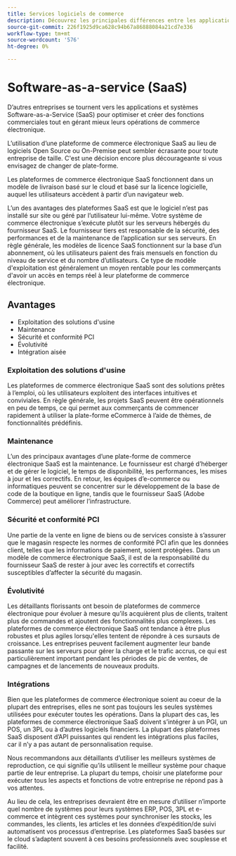 ```yaml
---
title: Services logiciels de commerce
description: Découvrez les principales différences entre les applications SaaS et d’autres options d’e-commerce Open Source auto-hébergées (sur site).
source-git-commit: 226f1925d9ca628c94b67a86888084a21cd7e336
workflow-type: tm+mt
source-wordcount: '576'
ht-degree: 0%

---
```



# Software-as-a-service (SaaS)

D’autres entreprises se tournent vers les applications et systèmes Software-as-a-Service (SaaS) pour optimiser et créer des fonctions commerciales tout en gérant mieux leurs opérations de commerce électronique.

L’utilisation d’une plateforme de commerce électronique SaaS au lieu de logiciels Open Source ou On-Premise peut sembler écrasante pour toute entreprise de taille. C&#39;est une décision encore plus décourageante si vous envisagez de changer de plate-forme.

Les plateformes de commerce électronique SaaS fonctionnent dans un modèle de livraison basé sur le cloud et basé sur la licence logicielle, auquel les utilisateurs accèdent à partir d’un navigateur web.

L’un des avantages des plateformes SaaS est que le logiciel n’est pas installé sur site ou géré par l’utilisateur lui-même. Votre système de commerce électronique s’exécute plutôt sur les serveurs hébergés du fournisseur SaaS. Le fournisseur tiers est responsable de la sécurité, des performances et de la maintenance de l’application sur ses serveurs. En règle générale, les modèles de licence SaaS fonctionnent sur la base d’un abonnement, où les utilisateurs paient des frais mensuels en fonction du niveau de service et du nombre d’utilisateurs. Ce type de modèle d&#39;exploitation est généralement un moyen rentable pour les commerçants d&#39;avoir un accès en temps réel à leur plateforme de commerce électronique.

## Avantages

- Exploitation des solutions d&#39;usine
- Maintenance
- Sécurité et conformité PCI
- Évolutivité
- Intégration aisée

### Exploitation des solutions d&#39;usine

Les plateformes de commerce électronique SaaS sont des solutions prêtes à l’emploi, où les utilisateurs exploitent des interfaces intuitives et conviviales. En règle générale, les projets SaaS peuvent être opérationnels en peu de temps, ce qui permet aux commerçants de commencer rapidement à utiliser la plate-forme eCommerce à l’aide de thèmes, de fonctionnalités prédéfinis.

### Maintenance

L’un des principaux avantages d’une plate-forme de commerce électronique SaaS est la maintenance. Le fournisseur est chargé d’héberger et de gérer le logiciel, le temps de disponibilité, les performances, les mises à jour et les correctifs. En retour, les équipes d’e-commerce ou informatiques peuvent se concentrer sur le développement de la base de code de la boutique en ligne, tandis que le fournisseur SaaS (Adobe Commerce) peut améliorer l’infrastructure.

### Sécurité et conformité PCI

Une partie de la vente en ligne de biens ou de services consiste à s’assurer que le magasin respecte les normes de conformité PCI afin que les données client, telles que les informations de paiement, soient protégées. Dans un modèle de commerce électronique SaaS, il est de la responsabilité du fournisseur SaaS de rester à jour avec les correctifs et correctifs susceptibles d’affecter la sécurité du magasin.

### Évolutivité

Les détaillants florissants ont besoin de plateformes de commerce électronique pour évoluer à mesure qu’ils acquièrent plus de clients, traitent plus de commandes et ajoutent des fonctionnalités plus complexes. Les plateformes de commerce électronique SaaS ont tendance à être plus robustes et plus agiles lorsqu&#39;elles tentent de répondre à ces sursauts de croissance. Les entreprises peuvent facilement augmenter leur bande passante sur les serveurs pour gérer la charge et le trafic accrus, ce qui est particulièrement important pendant les périodes de pic de ventes, de campagnes et de lancements de nouveaux produits.

### Intégrations

Bien que les plateformes de commerce électronique soient au coeur de la plupart des entreprises, elles ne sont pas toujours les seules systèmes utilisées pour exécuter toutes les opérations. Dans la plupart des cas, les plateformes de commerce électronique SaaS doivent s’intégrer à un PGI, un POS, un 3PL ou à d’autres logiciels financiers. La plupart des plateformes SaaS disposent d’API puissantes qui rendent les intégrations plus faciles, car il n’y a pas autant de personnalisation requise.

Nous recommandons aux détaillants d’utiliser les meilleurs systèmes de reproduction, ce qui signifie qu’ils utilisent le meilleur système pour chaque partie de leur entreprise. La plupart du temps, choisir une plateforme pour exécuter tous les aspects et fonctions de votre entreprise ne répond pas à vos attentes.

Au lieu de cela, les entreprises devraient être en mesure d’utiliser n’importe quel nombre de systèmes pour
leurs systèmes ERP, POS, 3PL et e-commerce et intègrent ces systèmes pour synchroniser les stocks, les commandes, les clients, les articles et les données d’expédition/de suivi automatisent vos processus d’entreprise. Les plateformes SaaS basées sur le cloud s’adaptent souvent à ces besoins professionnels avec souplesse et facilité.
